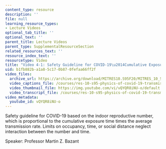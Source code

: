 ```yaml
---
content_type: resource
description: ''
file: null
learning_resource_types:
- Lecture Videos
optional_tab_title: ''
optional_text: ''
parent_title: Lecture Videos
parent_type: SupplementalResourceSection
related_resources_text: ''
resource_index_text: ''
resourcetype: Video
title: "Video 4-1: Safety Guideline for COVID-19\u2014Cumulative Exposure Time"
uid: b1fb882b-a1a8-5c17-0b87-0fefaa66ff2f
video_files:
  archive_url: https://archive.org/download/MITRES10.S95F20/MITRES_10_S95F20_0401_300k.mp4
  video_captions_file: /courses/res-10-s95-physics-of-covid-19-transmission-fall-2020/a99f23f5ffb85a5cb5ab6104e373b3cc_vQYQR8iNU-o.vtt
  video_thumbnail_file: https://img.youtube.com/vi/vQYQR8iNU-o/default.jpg
  video_transcript_file: /courses/res-10-s95-physics-of-covid-19-transmission-fall-2020/f789574c366e3d0250c399399a6e80c3_vQYQR8iNU-o.pdf
video_metadata:
  youtube_id: vQYQR8iNU-o
---
```


Safety guideline for COVID-19 based on the indoor reproductive number, which is proportional to the cumulative exposure time times the average transmission rate. Limits on occupancy, time, or social distance neglect interaction between the number and time.

Speaker: Professor Martin Z. Bazant